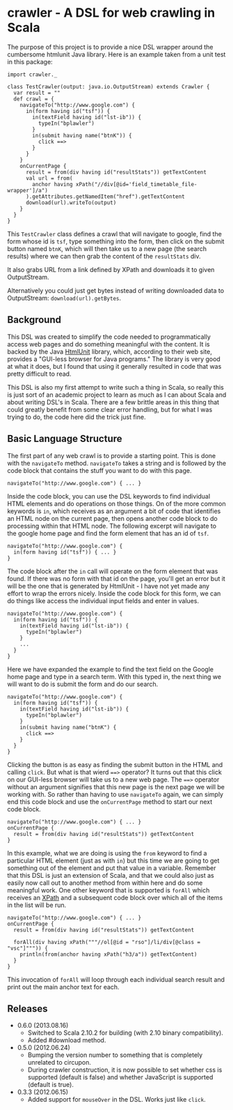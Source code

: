 # crawler - A DSL for web crawling in Scala

The purpose of this project is to provide a nice DSL wrapper around the
cumbersome htmlunit Java library.  Here is an example taken from a unit 
test in this package:

    import crawler._

    class TestCrawler(output: java.io.OutputStream) extends Crawler {
      var result = ""
      def crawl = {
        navigateTo("http://www.google.com") {
          in(form having id("tsf")) {
            in(textField having id("lst-ib")) {
              typeIn("bplawler")
            }
            in(submit having name("btnK")) {
              click ==>
            }
          }
        }
        onCurrentPage {
          result = from(div having id("resultStats")) getTextContent
          val url = from(
            anchor having xPath("//div[@id='field_timetable_file-wrapper']/a")
          ).getAttributes.getNamedItem("href").getTextContent
          download(url).writeTo(output)
        }
      }
    }

This `TestCrawler` class defines a crawl that will navigate to google, 
find the form whose id is `tsf`, type something into the form, then
click on the submit button named `btnK`, which will then take us to a 
new page (the search results) where we can then grab the content of the
`resultStats` div.

It also grabs URL from a link defined by XPath and downloads it to given
OutputStream.

Alternatively you could just get bytes instead of writing downloaded data to 
OutputStream: `download(url).getBytes`.

## Background

This DSL was created to simplify the code needed to programmatically access
web pages and do something meaningful with the content.  It is backed by the
Java [HtmlUnit](http://htmlunit.sourceforge.net/) library, which, according to
their web site, provides a "GUI-less browser for Java programs."  The library
is very good at what it does, but I found that using it generally resulted in
code that was pretty difficult to read.

This DSL is also my first attempt to write such a thing in Scala, so really 
this is just sort of an academic project to learn as much as I can about Scala
and about writing DSL's in Scala.  There are a few brittle areas in this thing
that could greatly benefit from some clear error handling, but for what I 
was trying to do, the code here did the trick just fine.

## Basic Language Structure

The first part of any web crawl is to provide a starting point.  This is 
done with the `navigateTo` method.  `navigateTo` takes a string and is 
followed by the code block that contains the stuff you want to do with
this page.

    navigateTo("http://www.google.com") { ... }

Inside the code block, you can use the DSL keywords to find individual HTML
elements and do operations on those things.  On of the more common keywords is
`in`, which receives as an argument a bit of code that identifies an HTML
node on the current page, then opens another code block to do processing within
that HTML node.  The following excerpt will navigate to the google home page
and find the form element that has an id of `tsf`.

    navigateTo("http://www.google.com") {
      in(form having id("tsf")) { ... }
    }

The code block after the `in` call will operate on the form element that was
found.  If there was no form with that id on the page, you'll get an error 
but it will be the one that is generated by HtmlUnit - I have not yet made 
any effort to wrap the errors nicely.  Inside the code block for this form,
we can do things like access the individual input fields and enter in 
values.

    navigateTo("http://www.google.com") {
      in(form having id("tsf")) {
        in(textField having id("lst-ib")) {
          typeIn("bplawler")
        }
        ...
      }
    }

Here we have expanded the example to find the text field on the Google home
page and type in a search term.  With this typed in, the next thing we will
want to do is submit the form and do our search.

    navigateTo("http://www.google.com") {
      in(form having id("tsf")) {
        in(textField having id("lst-ib")) {
          typeIn("bplawler")
        }
        in(submit having name("btnK") {
          click ==>
        }
      }
    }

Clicking the button is as easy as finding the submit button in the HTML and
calling `click`.  But what is that wierd `==>` operator?  It turns out that
this click on our GUI-less browser will take us to a new web page.  The 
`==>` operator without an argument signifies that this new page is the next
page we will be working with.  So rather than having to use `navigateTo` 
again, we can simply end this code block and use the `onCurrentPage` method
to start our next code block.

    navigateTo("http://www.google.com") { ... }
    onCurrentPage {
      result = from(div having id("resultStats")) getTextContent
    }

In this example, what we are doing is using the `from` keyword to find a 
particular HTML element (just as with `in`) but this time we are going to 
get something out of the element and put that value in a variable.  Remember 
that this DSL is just an extension of Scala, and that we could also just as
easily now call out to another method from within here and do some meaningful
work.  One other keyword that is supported is `forAll` which receives an
[XPath](http://www.w3schools.com/xpath/) and a subsequent code block over
which all of the items in the list will be run.

    navigateTo("http://www.google.com") { ... }
    onCurrentPage {
      result = from(div having id("resultStats")) getTextContent
      
      forAll(div having xPath("""//ol[@id = "rso"]/li/div[@class = "vsc"]""")) {
        println(from(anchor having xPath("h3/a")) getTextContent)
      }
    }

This invocation of `forAll` will loop through each individual search result
and print out the main anchor text for each.

## Releases

* 0.6.0 (2013.08.16)
  * Switched to Scala 2.10.2 for building (with 2.10 binary compatibility).
  * Added #download method.
* 0.5.0 (2012.06.24)
  * Bumping the version number to something that is completely unrelated 
    to circupon.
  * During crawler construction, it is now possible to set whether 
    css is supported (default is false) and whether JavaScript is supported
    (default is true).
* 0.3.3 (2012.06.15)
  * Added support for `mouseOver` in the DSL.  Works just like `click`.
